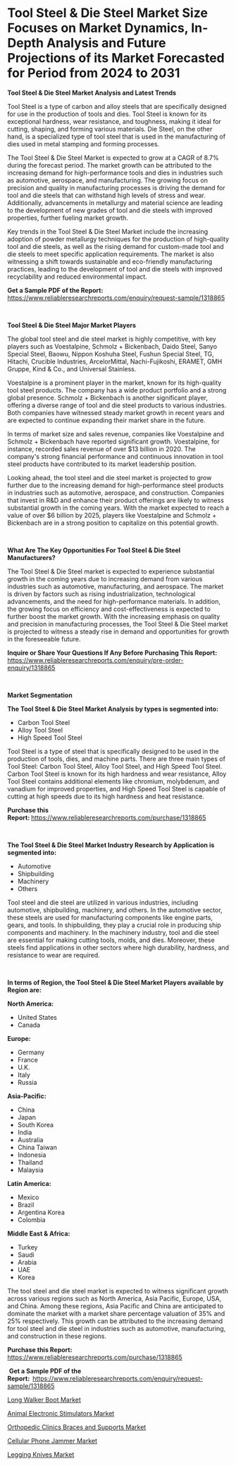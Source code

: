 <p><h1>Tool Steel & Die Steel Market Size Focuses on Market Dynamics, In-Depth Analysis and Future Projections of its Market Forecasted for Period from 2024 to 2031</h1></p><p><strong>Tool Steel & Die Steel Market Analysis and Latest Trends</strong></p>
<p><p>Tool Steel is a type of carbon and alloy steels that are specifically designed for use in the production of tools and dies. Tool Steel is known for its exceptional hardness, wear resistance, and toughness, making it ideal for cutting, shaping, and forming various materials. Die Steel, on the other hand, is a specialized type of tool steel that is used in the manufacturing of dies used in metal stamping and forming processes.</p><p>The Tool Steel & Die Steel Market is expected to grow at a CAGR of 8.7% during the forecast period. The market growth can be attributed to the increasing demand for high-performance tools and dies in industries such as automotive, aerospace, and manufacturing. The growing focus on precision and quality in manufacturing processes is driving the demand for tool and die steels that can withstand high levels of stress and wear. Additionally, advancements in metallurgy and material science are leading to the development of new grades of tool and die steels with improved properties, further fueling market growth.</p><p>Key trends in the Tool Steel & Die Steel Market include the increasing adoption of powder metallurgy techniques for the production of high-quality tool and die steels, as well as the rising demand for custom-made tool and die steels to meet specific application requirements. The market is also witnessing a shift towards sustainable and eco-friendly manufacturing practices, leading to the development of tool and die steels with improved recyclability and reduced environmental impact.</p></p>
<p><strong>Get a Sample PDF of the Report:&nbsp;</strong> <a href="https://www.reliableresearchreports.com/enquiry/request-sample/1318865">https://www.reliableresearchreports.com/enquiry/request-sample/1318865</a></p>
<p>&nbsp;</p>
<p><strong>Tool Steel & Die Steel Major Market Players</strong></p>
<p><p>The global tool steel and die steel market is highly competitive, with key players such as Voestalpine, Schmolz + Bickenbach, Daido Steel, Sanyo Special Steel, Baowu, Nippon Koshuha Steel, Fushun Special Steel, TG, Hitachi, Crucible Industries, ArcelorMittal, Nachi-Fujikoshi, ERAMET, GMH Gruppe, Kind & Co., and Universal Stainless. </p><p>Voestalpine is a prominent player in the market, known for its high-quality tool steel products. The company has a wide product portfolio and a strong global presence. Schmolz + Bickenbach is another significant player, offering a diverse range of tool and die steel products to various industries. Both companies have witnessed steady market growth in recent years and are expected to continue expanding their market share in the future.</p><p>In terms of market size and sales revenue, companies like Voestalpine and Schmolz + Bickenbach have reported significant growth. Voestalpine, for instance, recorded sales revenue of over $13 billion in 2020. The company's strong financial performance and continuous innovation in tool steel products have contributed to its market leadership position.</p><p>Looking ahead, the tool steel and die steel market is projected to grow further due to the increasing demand for high-performance steel products in industries such as automotive, aerospace, and construction. Companies that invest in R&D and enhance their product offerings are likely to witness substantial growth in the coming years. With the market expected to reach a value of over $6 billion by 2025, players like Voestalpine and Schmolz + Bickenbach are in a strong position to capitalize on this potential growth.</p></p>
<p>&nbsp;</p>
<p><strong>What Are The Key Opportunities For Tool Steel & Die Steel Manufacturers?</strong></p>
<p><p>The Tool Steel & Die Steel market is expected to experience substantial growth in the coming years due to increasing demand from various industries such as automotive, manufacturing, and aerospace. The market is driven by factors such as rising industrialization, technological advancements, and the need for high-performance materials. In addition, the growing focus on efficiency and cost-effectiveness is expected to further boost the market growth. With the increasing emphasis on quality and precision in manufacturing processes, the Tool Steel & Die Steel market is projected to witness a steady rise in demand and opportunities for growth in the foreseeable future.</p></p>
<p><strong>Inquire or Share Your Questions If Any Before Purchasing This Report:</strong> <a href="https://www.reliableresearchreports.com/enquiry/pre-order-enquiry/1318865">https://www.reliableresearchreports.com/enquiry/pre-order-enquiry/1318865</a></p>
<p>&nbsp;</p>
<p><strong>Market Segmentation</strong></p>
<p><strong>The Tool Steel & Die Steel Market Analysis by types is segmented into:</strong></p>
<p><ul><li>Carbon Tool Steel</li><li>Alloy Tool Steel</li><li>High Speed Tool Steel</li></ul></p>
<p><p>Tool Steel is a type of steel that is specifically designed to be used in the production of tools, dies, and machine parts. There are three main types of Tool Steel: Carbon Tool Steel, Alloy Tool Steel, and High Speed Tool Steel. Carbon Tool Steel is known for its high hardness and wear resistance, Alloy Tool Steel contains additional elements like chromium, molybdenum, and vanadium for improved properties, and High Speed Tool Steel is capable of cutting at high speeds due to its high hardness and heat resistance.</p></p>
<p><strong>Purchase this Report:&nbsp;</strong><a href="https://www.reliableresearchreports.com/purchase/1318865">https://www.reliableresearchreports.com/purchase/1318865</a></p>
<p>&nbsp;</p>
<p><strong>The Tool Steel & Die Steel Market Industry Research by Application is segmented into:</strong></p>
<p><ul><li>Automotive</li><li>Shipbuilding</li><li>Machinery</li><li>Others</li></ul></p>
<p><p>Tool steel and die steel are utilized in various industries, including automotive, shipbuilding, machinery, and others. In the automotive sector, these steels are used for manufacturing components like engine parts, gears, and tools. In shipbuilding, they play a crucial role in producing ship components and machinery. In the machinery industry, tool and die steel are essential for making cutting tools, molds, and dies. Moreover, these steels find applications in other sectors where high durability, hardness, and resistance to wear are required.</p></p>
<p>&nbsp;</p>
<p><strong>In terms of Region, the Tool Steel & Die Steel Market Players available by Region are:</strong></p>
<p>
    <p> <strong> North America: </strong>
        <ul>
            <li>United States</li>
            <li>Canada</li>
        </ul>
        </p> 
    <p> <strong> Europe: </strong>
        <ul>
            <li>Germany</li>
            <li>France</li>
            <li>U.K.</li>
            <li>Italy</li>
            <li>Russia</li>
        </ul>
        </p> 
    <p> <strong> Asia-Pacific: </strong>
        <ul>
            <li>China</li>
            <li>Japan</li>
            <li>South Korea</li>
            <li>India</li>
            <li>Australia</li>
            <li>China Taiwan</li>
            <li>Indonesia</li>
            <li>Thailand</li>
            <li>Malaysia</li>
        </ul>
        </p> 
    <p> <strong> Latin America: </strong>
        <ul>
            <li>Mexico</li>
            <li>Brazil</li>
            <li>Argentina Korea</li>
            <li>Colombia</li>
        </ul>
        </p> 
    <p> <strong> Middle East & Africa: </strong>
        <ul>
            <li>Turkey</li>
            <li>Saudi</li>
            <li>Arabia</li>
            <li>UAE</li>
            <li>Korea</li>
        </ul>
    </p>
    </p>
<p><p>The tool steel and die steel market is expected to witness significant growth across various regions such as North America, Asia Pacific, Europe, USA, and China. Among these regions, Asia Pacific and China are anticipated to dominate the market with a market share percentage valuation of 35% and 25% respectively. This growth can be attributed to the increasing demand for tool steel and die steel in industries such as automotive, manufacturing, and construction in these regions.</p></p>
<p><strong>Purchase this Report: </strong><a href="https://www.reliableresearchreports.com/purchase/1318865">https://www.reliableresearchreports.com/purchase/1318865</a></p>
<p>&nbsp;<strong>Get a Sample PDF of the Report:&nbsp;&nbsp;</strong><a href="https://www.reliableresearchreports.com/enquiry/request-sample/1318865">https://www.reliableresearchreports.com/enquiry/request-sample/1318865</a></p>
<p><strong></strong></p>
<p><p><a href="https://summer-dogwood-3e9.notion.site/Long-Walker-Boot-Market-Provides-a-Comprehensive-Analysis-Including-a-Macro-Overview-of-the-Market-a-82cecff83fb3408a972d07ec752dd52d">Long Walker Boot Market</a></p><p><a href="https://lydian-appliance-61d.notion.site/Animal-Electronic-Stimulators-Market-Size-Market-Share-and-Global-Market-Analysis-Report-2024-20-4d421d1872d14948934c20d034514ed6">Animal Electronic Stimulators Market</a></p><p><a href="https://forested-sushi-9b0.notion.site/Orthopedic-Clinics-Braces-and-Supports-Market-Dynamics-2024-2031-Also-about-Its-Market-Trends-Proj-59deeb7fc0a742f69626fabd35336963">Orthopedic Clinics Braces and Supports Market</a></p><p><a href="https://view.publitas.com/reportprime-1/cellular-phone-jammer-market-growth-market-trends-covid-19-impact-and-forecasts-for-period-from-2024-2031/">Cellular Phone Jammer Market</a></p><p><a href="https://view.publitas.com/reportprime-1/legging-knives-market-research-report-reveals-the-latest-trends-and-opportunities-of-this-market-for-period-from-2024-2031/">Legging Knives Market</a></p></p>